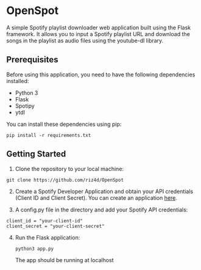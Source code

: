 # OpenSpot

A simple Spotify playlist downloader web application built using the Flask framework. It allows you to input a Spotify playlist URL and download the songs in the playlist as audio files using the youtube-dl library.

## Prerequisites
Before using this application, you need to have the following dependencies installed:
- Python 3
- Flask
- Spotipy
- ytdl

You can install these dependencies using pip:
```
pip install -r requirements.txt
```

## Getting Started

1. Clone the repository to your local machine:
```
git clone https://github.com/riz4d/OpenSpot
```
2. Create a Spotify Developer Application and obtain your API credentials (Client ID and Client Secret). You can create an application [here](https://developer.spotify.com/dashboard/applications).

3. A config.py file in the directory and add your Spotify API credentials:
```
client_id = "your-client-id"
client_secret = "your-client-secret"
```
4. Run the Flask application:
   ```
   python3 app.py
   ```
   The app should be running at localhost
